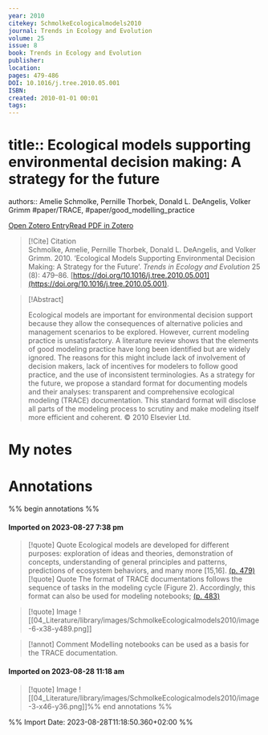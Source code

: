 ```yaml
---
year: 2010
citekey: SchmolkeEcologicalmodels2010
journal: Trends in Ecology and Evolution
volume: 25
issue: 8 
book: Trends in Ecology and Evolution
publisher: 
location: 
pages: 479-486
DOI: 10.1016/j.tree.2010.05.001
ISBN: 
created: 2010-01-01 00:01
tags: 
---
```

# title:: Ecological models supporting environmental decision making: A strategy for the future

authors:: Amelie Schmolke, Pernille Thorbek, Donald L. DeAngelis, Volker Grimm
#paper/TRACE, #paper/good_modelling_practice

[Open Zotero Entry](zotero://open-pdf/library/items/AHNY9GZV)[Read PDF in Zotero](zotero://open-pdf/library/items/WCW8QXGA)

> [!Cite] Citation  
> Schmolke, Amelie, Pernille Thorbek, Donald L. DeAngelis, and Volker Grimm. 2010. ‘Ecological Models Supporting Environmental Decision Making: A Strategy for the Future’. _Trends in Ecology and Evolution_ 25 (8): 479–86. [https://doi.org/10.1016/j.tree.2010.05.001](https://doi.org/10.1016/j.tree.2010.05.001).  

> [!Abstract]  
>  
> Ecological models are important for environmental decision support because they allow the consequences of alternative policies and management scenarios to be explored. However, current modeling practice is unsatisfactory. A literature review shows that the elements of good modeling practice have long been identified but are widely ignored. The reasons for this might include lack of involvement of decision makers, lack of incentives for modelers to follow good practice, and the use of inconsistent terminologies. As a strategy for the future, we propose a standard format for documenting models and their analyses: transparent and comprehensive ecological modeling (TRACE) documentation. This standard format will disclose all parts of the modeling process to scrutiny and make modeling itself more efficient and coherent. © 2010 Elsevier Ltd.
>> 

# My notes
  
# Annotations
%% begin annotations %%
#### Imported on 2023-08-27 7:38 pm

>[!quote] Quote
Ecological models are developed for different purposes: exploration of ideas and theories, demonstration of concepts, understanding of general principles and patterns, predictions of ecosystem behaviors, and many more [15,16]. [(p. 479)](zotero://open-pdf/library/items/WCW8QXGA?page=479&annotation=5IGMEA4Q)
>[!quote] Quote
The format of TRACE documentations follows the sequence of tasks in the modeling cycle (Figure 2). Accordingly, this format can also be used for modeling notebooks; [(p. 483)](zotero://open-pdf/library/items/WCW8QXGA?page=483&annotation=4PISFUYT)

>[!quote] Image
![[04_Literature/library/images/SchmolkeEcologicalmodels2010/image-6-x38-y489.png]]

>[!annot] Comment
>Modelling notebooks can be used as a basis for the TRACE documentation.
#### Imported on 2023-08-28 11:18 am


>[!quote] Image
![[04_Literature/library/images/SchmolkeEcologicalmodels2010/image-3-x46-y36.png]]%% end annotations %%

%% Import Date: 2023-08-28T11:18:50.360+02:00 %%
